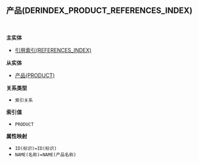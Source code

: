 ## 产品(DERINDEX_PRODUCT_REFERENCES_INDEX) <!-- {docsify-ignore-all} -->



<br>
<p class="panel-title"><b>主实体</b></p>

* [引用索引(REFERENCES_INDEX)](module/Base/References_index)

<p class="panel-title"><b>从实体</b></p>

* [产品(PRODUCT)](module/ProdMgmt/Product)

<p class="panel-title"><b>关系类型</b></p>

* `索引关系`

<p class="panel-title"><b>索引值</b></p>

* `PRODUCT`

<p class="panel-title"><b>属性映射</b></p>

* `ID(标识)=ID(标识)`
* `NAME(名称)=NAME(产品名称)`
